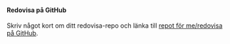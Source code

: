#### Redovisa på GitHub

Skriv något kort om ditt redovisa-repo och länka till [repot för me/redovisa på GitHub](https://github.com/Khaled-alhabash/designv2/issues).
